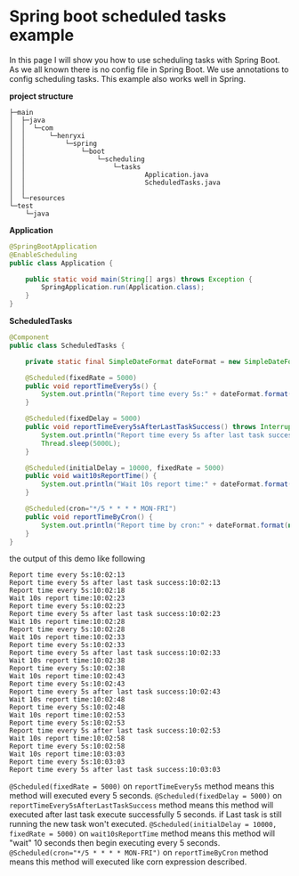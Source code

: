 # Spring boot scheduled tasks example
In this page I will show you how to use scheduling tasks with Spring Boot. As we all known there is no
config file in Spring Boot. We use annotations to config scheduling tasks. This example also works well
in Spring.

**project structure**
```
├─main
│  ├─java
│  │  └─com
│  │      └─henryxi
│  │          └─spring
│  │              └─boot
│  │                  └─scheduling
│  │                      └─tasks
│  │                              Application.java
│  │                              ScheduledTasks.java
│  │
│  └─resources
└─test
    └─java
```
**Application**
```java
@SpringBootApplication
@EnableScheduling
public class Application {

    public static void main(String[] args) throws Exception {
        SpringApplication.run(Application.class);
    }
}
```
**ScheduledTasks**
```java
@Component
public class ScheduledTasks {

    private static final SimpleDateFormat dateFormat = new SimpleDateFormat("HH:mm:ss");

    @Scheduled(fixedRate = 5000)
    public void reportTimeEvery5s() {
        System.out.println("Report time every 5s:" + dateFormat.format(new Date()));
    }

    @Scheduled(fixedDelay = 5000)
    public void reportTimeEvery5sAfterLastTaskSuccess() throws InterruptedException {
        System.out.println("Report time every 5s after last task success:" + dateFormat.format(new Date()));
        Thread.sleep(5000L);
    }

    @Scheduled(initialDelay = 10000, fixedRate = 5000)
    public void wait10sReportTime() {
        System.out.println("Wait 10s report time:" + dateFormat.format(new Date()));
    }

    @Scheduled(cron="*/5 * * * * MON-FRI")
    public void reportTimeByCron() {
        System.out.println("Report time by cron:" + dateFormat.format(new Date()));
    }
}
```
the output of this demo like following
```
Report time every 5s:10:02:13
Report time every 5s after last task success:10:02:13
Report time every 5s:10:02:18
Wait 10s report time:10:02:23
Report time every 5s:10:02:23
Report time every 5s after last task success:10:02:23
Wait 10s report time:10:02:28
Report time every 5s:10:02:28
Wait 10s report time:10:02:33
Report time every 5s:10:02:33
Report time every 5s after last task success:10:02:33
Wait 10s report time:10:02:38
Report time every 5s:10:02:38
Wait 10s report time:10:02:43
Report time every 5s:10:02:43
Report time every 5s after last task success:10:02:43
Wait 10s report time:10:02:48
Report time every 5s:10:02:48
Wait 10s report time:10:02:53
Report time every 5s:10:02:53
Report time every 5s after last task success:10:02:53
Wait 10s report time:10:02:58
Report time every 5s:10:02:58
Wait 10s report time:10:03:03
Report time every 5s:10:03:03
Report time every 5s after last task success:10:03:03
```
`@Scheduled(fixedRate = 5000)` on `reportTimeEvery5s` method means this method will executed every 5 seconds.
`@Scheduled(fixedDelay = 5000)` on `reportTimeEvery5sAfterLastTaskSuccess` method means this method will executed after last
task execute successfully 5 seconds. if Last task is still running the new task won't executed.
`@Scheduled(initialDelay = 10000, fixedRate = 5000)` on `wait10sReportTime` method means this method will "wait" 10 seconds
then begin executing every 5 seconds.
`@Scheduled(cron="*/5 * * * * MON-FRI")` on `reportTimeByCron` method means this method will executed like corn
expression described.
